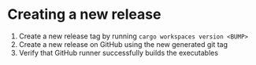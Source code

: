 # Creating a new release

1. Create a new release tag by running `cargo workspaces version <BUMP>`
2. Create a new release on GitHub using the new generated git tag
3. Verify that GitHub runner successfully builds the executables
